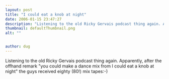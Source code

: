 ```yaml
---
layout: post
title: "I could eat a knob at night"
date: 2006-01-15 23:47:27
description: "Listening to the old Ricky Gervais podcast thing again. Apparently, after the offhand remark &#8220;you could make a dance mix from I could eat a knob at night&#8221; the guys received eighty (80!) mix tapes -- -)&#8230;"
thumbnail: defaultThumbnail.png
alt: ""


author: dug
---
```


<p>Listening to the old Ricky Gervais podcast thing again. Apparently, after the offhand remark "you could make a dance mix from I could eat a knob at night" the guys received eighty (80!) mix tapes:-)</p>
